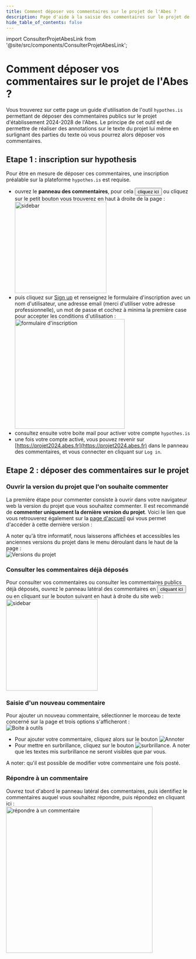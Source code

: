 ```yaml
---
title: Comment déposer vos commentaires sur le projet de l'Abes ?
description: Page d'aide à la saisie des commentaires sur le projet de l'Abes
hide_table_of_contents: false
---
```


import ConsulterProjetAbesLink from '@site/src/components/ConsulterProjetAbesLink';

# Comment déposer vos commentaires sur le projet de l'Abes ?

Vous trouverez sur cette page un guide d'utilisation de l'outil `hypothes.is` permettant de déposer des commentaires publics sur le projet d'établissement 2024-2028 de l'Abes. Le principe de cet outil est de permettre de réaliser des annotations sur le texte du projet lui même en surlignant des parties du texte où vous pourrez alors déposer vos commentaires.

## Etape 1 : inscription sur hypothesis

Pour être en mesure de déposer ces commentaires, une inscription préalable sur la plateforme `hypothes.is` est requise. 

- ouvrez le **panneau des commentaires**, pour cela <button data-hypothesis-trigger>cliquez ici</button> ou cliquez sur le petit bouton vous trouverez en haut à droite de la page : <br/><img src="/img/sidebar_erm.png" alt="sidebar" width="250px" />
- puis cliquez sur [Sign up](https://hypothes.is/signup) et renseignez le formulaire d'inscription avec un nom d'utilisateur, une adresse email (merci d'utiliser votre adresse professionnelle), un mot de passe et cochez à minima la première case pour accepter les conditions d'utilisation : <br/><img src="/img/signup.png" alt="formulaire d'inscription" width="300px" />
- consultez ensuite votre boite mail pour activer votre compte `hypothes.is`
- une fois votre compte activé, vous pouvez revenir sur [https://projet2024.abes.fr](https://projet2024.abes.fr) dans le panneau des commentaires, et vous connecter en cliquant sur `Log in`.

## Etape 2 : déposer des commentaires sur le projet

### Ouvrir la version du projet que l'on souhaite commenter

La première étape pour commenter consiste à ouvrir dans votre navigateur web la version du projet que vous souhaitez commenter. Il est recommandé de **commenter uniquement la dernière version du projet**. Voici le lien que vous retrouverez également sur la [page d'accueil](/) qui vous permet d'accéder à cette dernière version : <ConsulterProjetAbesLink />

A noter qu'à titre informatif, nous laisserons affichées et accessibles les anciennes versions du projet dans le menu déroulant dans le haut de la page :  
![Versions du projet](/img/versions-du-projet_erm.png)

### Consulter les commentaires déjà déposés

Pour consulter vos commentaires ou consulter les commentaires publics déjà déposés, ouvrez le panneau latéral des commentaires en <button data-hypothesis-trigger>cliquant ici</button> ou en cliquant sur le bouton suivant en haut à droite du site web :
<img src="/img/sidebar_erm.png" alt="sidebar" width="250px" />


### Saisie d'un nouveau commentaire

Pour ajouter un nouveau commentaire, sélectionner le morceau de texte concerné sur la page et trois options s'afficheront :  
![Boite à outils](/img/toolbox.png)

- Pour ajouter votre commentaire, cliquez alors sur le bouton ![Annoter](/img/annotate.png)
- Pour mettre en surbrillance, cliquez sur le bouton ![surbrillance](/img/highlight.png). A noter que les textes mis surbrillance ne seront visibles que par vous.

A noter: qu'il est possible de modifier votre commentaire une fois posté.

### Répondre à un commentaire

Ouvrez tout d'abord le panneau latéral des commentaires, puis identifiez le commentaires auquel vous souhaitez répondre, puis répondez en cliquant ici :  
<img src="/img/reply_erm.png" alt="répondre à un commentaire" width="400px" />

